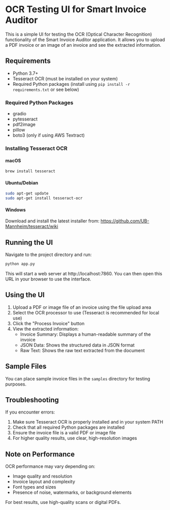 # OCR Testing UI for Smart Invoice Auditor

This is a simple UI for testing the OCR (Optical Character Recognition) functionality of the Smart Invoice Auditor application. It allows you to upload a PDF invoice or an image of an invoice and see the extracted information.

## Requirements

- Python 3.7+
- Tesseract OCR (must be installed on your system)
- Required Python packages (install using `pip install -r requirements.txt` or see below)

### Required Python Packages

- gradio
- pytesseract
- pdf2image
- pillow
- boto3 (only if using AWS Textract)

### Installing Tesseract OCR

#### macOS
```bash
brew install tesseract
```

#### Ubuntu/Debian
```bash
sudo apt-get update
sudo apt-get install tesseract-ocr
```

#### Windows
Download and install the latest installer from: https://github.com/UB-Mannheim/tesseract/wiki

## Running the UI

Navigate to the project directory and run:

```bash
python app.py
```

This will start a web server at http://localhost:7860. You can then open this URL in your browser to use the interface.

## Using the UI

1. Upload a PDF or image file of an invoice using the file upload area
2. Select the OCR processor to use (Tesseract is recommended for local use)
3. Click the "Process Invoice" button
4. View the extracted information:
   - Invoice Summary: Displays a human-readable summary of the invoice
   - JSON Data: Shows the structured data in JSON format
   - Raw Text: Shows the raw text extracted from the document

## Sample Files

You can place sample invoice files in the `samples` directory for testing purposes.

## Troubleshooting

If you encounter errors:

1. Make sure Tesseract OCR is properly installed and in your system PATH
2. Check that all required Python packages are installed
3. Ensure the invoice file is a valid PDF or image file
4. For higher quality results, use clear, high-resolution images

## Note on Performance

OCR performance may vary depending on:
- Image quality and resolution
- Invoice layout and complexity
- Font types and sizes
- Presence of noise, watermarks, or background elements

For best results, use high-quality scans or digital PDFs. 